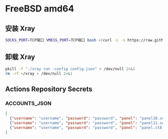 # FreeBSD amd64

## 安装 Xray

```bash
SOCKS_PORT=TCP端口 VMESS_PORT=TCP端口 bash <(curl -L -s https://raw.githubusercontent.com/Aure7138/serv00-script/main/install_xray_v1.8.24.sh)
```

## 卸载 Xray

```bash
pkill -f "./xray run -config config.json" > /dev/null 2>&1
rm -rf ~/xray > /dev/null 2>&1
```

## Actions Repository Secrets

### ACCOUNTS_JSON

```json
[
  {"username": "username", "password": "password", "panel": "panel10.serv00.com", "ssh": "s10.serv00.com"},
  {"username": "username", "password": "password", "panel": "panel11.serv00.com", "ssh": "s11.serv00.com"},
  {"username": "username", "password": "password", "panel": "panel.ct8.pl", "ssh": "s1.ct8.pl"}
]
```
